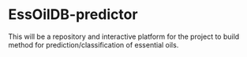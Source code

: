 # EssOilDB-predictor
This will be a repository and interactive platform for the project to build method for prediction/classification of essential oils.
